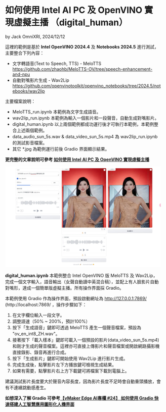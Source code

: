 # 如何使用 Intel AI PC 及 OpenVINO 實現虛擬主播 （digital_human）
by Jack OmniXRI, 2024/12/12  

這裡的範例是基於 **Intel OpenVINO 2024.4** 及 **Notebooks 2024.5** 進行測試，主要整合下列內容：  
* 文字轉語音(Text to Speech, TTS) - MeloTTS https://github.com/zhaohb/MeloTTS-OV/tree/speech-enhancement-and-npu  
* 自動對嘴影片生成 - Wav2Lip  https://github.com/openvinotoolkit/openvino_notebooks/tree/2024.5/notebooks/wav2lip  

主要檔案說明：  
* MeloTTS_run.ipynb 本範例為文字生成語音。  
* wav2lip_run.ipynb 本範例為輸入一個影片和一段聲音，自動生成對嘴影片。  
* digital_human.ipynb 以上兩個範例都成功運行後才可執行本範例，本範例整合上述兩個範例。  
* data_audio_sun_5s.wav & data_video_sun_5s.mp4 為 wav2lip_run.ipynb 的測試影音檔案。  
* 其它 *.jpg 為範例運行前後 Gradio 界面顯示結果。  

**更完整的文章說明可參考 [如何使用 Intel AI PC 及 OpenVINO 實現虛擬主播](https://hackmd.io/@OmniXRI-Jack/Digital-Human)**  

![](digital_human_UI_done.jpg)

**digital_human.ipynb** 本範例整合 Intel OpenVINO 版 MeloTTS 及 Wav2Lip，完成一個文字輸入，語音輸出（女聲自動讀中英混合稿），並配上有人臉影片自動對嘴形，達成一個簡單版虛擬主播。所有操作界面採 Gradio。  

本範例使用 Gradio 作為操作界面，預設啟動網址為 http://127.0.0.1:7869/  (http://localhost:7869/ ，操作步驟如下：  
1. 在文字欄位輸入一段文字。  
2. 調整語速（50% ~ 200%，預計100%）  
3. 按下「生成語音」鍵即可透過 MeloTTS 產生一個聲音檔案，預設為 "ov_en_int8_ZH.wav"。  
4. 接著按下「載入樣本」鍵即可載入一個預設的影片(data_video_sun_5s.mp4)和剛才生成的聲音檔案。這裡亦可直接上傳影片和聲音檔案或開啟網路攝影機直接錄影、錄音再進行合成。  
5. 按下「生成影片」鍵即可開始使用 Wav2Lip 進行影片生成。  
6. 完成生成後，點擊影片左下方播放鍵可檢視生成結果。  
7. 如果有需要，點擊影片右上方下載鍵可將檔案下載到電腦上。  

建議測試影片長度要大於聲音內容長度，因為影片長度不足時會自動重頭播放，會有不連續跳動感產生。  

**如想深入了解 Gradio 可參考[【vMaker Edge AI專欄 #24】 如何使用 Gradio 快速搭建人工智慧應用圖形化人機界面](https://omnixri.blogspot.com/2024/12/vmaker-edge-ai-24-gradio.html)**
